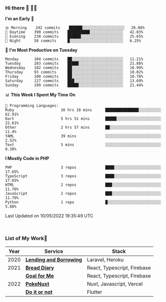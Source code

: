 ### Hi there 👋 🧑‍💻



<!--START_SECTION:waka-->
**I'm an Early 🐤** 

```text
🌞 Morning    242 commits    ██████░░░░░░░░░░░░░░░░░░░   26.08% 
🌆 Daytime    390 commits    ██████████░░░░░░░░░░░░░░░   42.03% 
🌃 Evening    238 commits    ██████░░░░░░░░░░░░░░░░░░░   25.65% 
🌙 Night      58 commits     █░░░░░░░░░░░░░░░░░░░░░░░░   6.25%

```
📅 **I'm Most Productive on Tuesday** 

```text
Monday       104 commits    ██░░░░░░░░░░░░░░░░░░░░░░░   11.21% 
Tuesday      203 commits    █████░░░░░░░░░░░░░░░░░░░░   21.88% 
Wednesday    102 commits    ██░░░░░░░░░░░░░░░░░░░░░░░   10.99% 
Thursday     93 commits     ██░░░░░░░░░░░░░░░░░░░░░░░   10.02% 
Friday       100 commits    ██░░░░░░░░░░░░░░░░░░░░░░░   10.78% 
Saturday     127 commits    ███░░░░░░░░░░░░░░░░░░░░░░   13.69% 
Sunday       199 commits    █████░░░░░░░░░░░░░░░░░░░░   21.44%

```


📊 **This Week I Spent My Time On** 

```text
💬 Programming Languages: 
Ruby                     16 hrs 18 mins      ███████████████░░░░░░░░░░   62.91% 
Dart                     5 hrs 51 mins       █████░░░░░░░░░░░░░░░░░░░░   22.61% 
Other                    2 hrs 57 mins       ██░░░░░░░░░░░░░░░░░░░░░░░   11.4% 
YAML                     39 mins             ░░░░░░░░░░░░░░░░░░░░░░░░░   2.52% 
Text                     5 mins              ░░░░░░░░░░░░░░░░░░░░░░░░░   0.38%

```

**I Mostly Code in PHP** 

```text
PHP                      3 repos             ████░░░░░░░░░░░░░░░░░░░░░   17.65% 
TypeScript               3 repos             ████░░░░░░░░░░░░░░░░░░░░░   17.65% 
HTML                     2 repos             ███░░░░░░░░░░░░░░░░░░░░░░   11.76% 
JavaScript               2 repos             ███░░░░░░░░░░░░░░░░░░░░░░   11.76% 
Python                   1 repo              █░░░░░░░░░░░░░░░░░░░░░░░░   5.88%

```



 Last Updated on 10/05/2022 19:35:49 UTC
<!--END_SECTION:waka-->


<br />

### List of My Work🚀

| Year | Service | Stack |
|--|--|--|
| 2020 | [**Lending and Borrowing**](https://lending-and-borrowing.herokuapp.com/) | Laravel, Heroku |
| 2021 | [**Bread Diary**](https://bread-diary-web.web.app/) | React, Typescript, Firebase |
|  | [**Goal for Me**](https://goal-for-me.web.app/) | React, Typescript, Firebase |
| 2022 | [**PokeNuxt**](https://pokenuxt.vercel.app/) | Nuxt, Javascript, Vercel |
|  | [**Do it or not**](https://apps.apple.com/jp/app/do-it-or-not/id1613818865) | Flutter |
